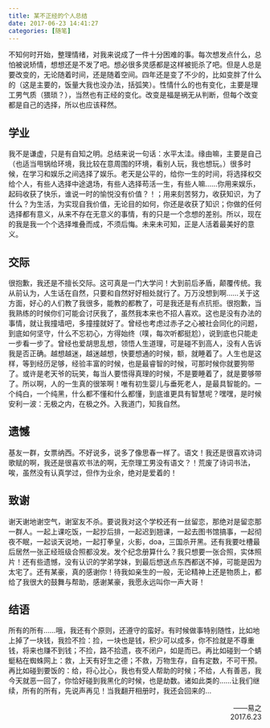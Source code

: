 ```yaml
---
title: 某不正经的个人总结
date: 2017-06-23 14:41:27
categories: [随笔]
---
```


不知何时开始，整理情绪，对我来说成了一件十分困难的事。每次想发点什么，总怕被说矫情，想想还是不发了吧。想必很多灵感都是这样被扼杀了吧。但是人总是要改变的，无论随着时间，还是随着空间。​四年还是变了不少的，比如变胖了什么的（这是主要的，饭量大我也没办法，括弧笑）。性情什么的也有变化，主要是理工男气质（猥琐？），当然也有正经的变化。改变是福是祸无从判断，但每个改变都是自己的选择，所以也应该释然。

<!--more-->

## 学业

我不是谦虚，只是有自知之明。总结来说一句话：水平太洼。缘由嘛，主要是自己（也适当甩锅给环境，我比较在意周围的环境，看别人玩，我也想玩。）很多时候，在学习和娱乐之间选择了娱乐。老天是公平的，给你一生的时间，将选择权交给个人，有些人选择中途退场，有些人选择苟活一生，有些人嘛……你用来娱乐，起码收获了快乐，谁说一时的愉悦没有价值？！；用来刻苦努力，收获知识，为了什么？为生活，为实现自我价值，无论目的如何，你还是收获了知识；你做的任何选择都有意义，从来不存在无意义的事情，有的只是一个念想的差别。所以，现在的我是我一个个选择堆叠而成，不须后悔。未来未可知，正是人活着最美好的意义。

## 交际

很抱歉，我还是不擅长交际。这可真是一门大学问！大到前后矛盾，颠覆传统。我从前认为，人生话在自然，只要和自然好好相处就行了。万万没想到啊……关于这方面，好心的人们教了我很多，能教的都教了，可是我还是有点抗拒。很抱歉，当我熟练的时候你们可能会讨厌我了，虽然我本来也不招人喜欢。这也是没有办法的事情，就让我撞墙吧，多撞撞就好了。曾经也考虑过赤子之心被社会同化的问题，到底如何坚守，什么不忘初心，方得始终（噗，每次听都挺尬），说到底也只能走一步看一步了。曾经也爱胡思乱想，领悟人生道理，可是碰不到高人，没有人告诉我是否正确。越想越迷，越迷越想，快要想通的时候，额，就睡着了。人生也是这样，等到经历足够，经验丰富的时候，也是最睿智的时候，可那时候你就要狗带了。或许是老天爷的玩笑，每当人要悟得真理的时候，不是要睡着了，就是要够带了。所以啊，人的一生真的很笨啊！唯有初生婴儿与垂死老人，是最具智能的。一个纯白，一个纯黑，什么都不懂和什么都懂，到底谁更具有智慧呢？嘿嘿，是时候安利一波：无极之内，在极之外。入我道门，知我自然。

## 遗憾

基友一群，女票纳西。不好说多，说多了像思春一样了。语文！我还是很喜欢诗词歌赋的啊，我还是很喜欢书法的啊，无奈理工男没有语文？！荒废了诗词书法，唉，虽然没有认真学过，但作为业余，绝对是爱着的！

## 致谢

谢天谢地谢空气，谢室友不杀。要说我对这个学校还有一丝留恋，那绝对是留恋那一群人。一起上课吃饭，一起抄后排，一起迟到翘课，一起去图书馆搞事，一起彻夜不眠，一起谈天说地，一起打拳皇，火影，doa，三国杀开黑。还有我要吐槽最后居然一张正经班级合照都没发。发个纪念册算什么？我只想要一张合照，实体照片！还有些遗憾，没有认识的学弟学妹，到最后想送点东西都送不掉，可能是因为太宅了。还有某豪，真的感谢你！待我如亲生的一般，无论精神上还是物质上，都给了我很大的鼓舞与帮助，感谢某豪，我愿永远叫你一声大哥！

## 结语

所有的所有……哦，我还有个原则，还遵守的蛮好。有时候做事特别随性，比如地上掉了一块钱，我捡不捡：捡，一块也是钱，积少可以成多，你不捡就是不尊重钱，将来也赚不到钱；不捡，路不拾遗，夜不闭户，如是而已。再比如碰到一个蜻蜓粘在蜘蛛网上：救，上天有好生之德；不救，万物生存，自有定数，不可干预。再比如碰到要饭的：给，将心比心，我也有受人帮助的时候；不给，人有善恶，我今天就恶一回了，你恰好碰到我黑化的时候，也是劫数。诸如此类的……让我们继续，所有的所有，先说声再见！当我翻开相册时，我还会回来的…

<div style="text-align:right">
——易之
<br />
2017.6.23
</div>

